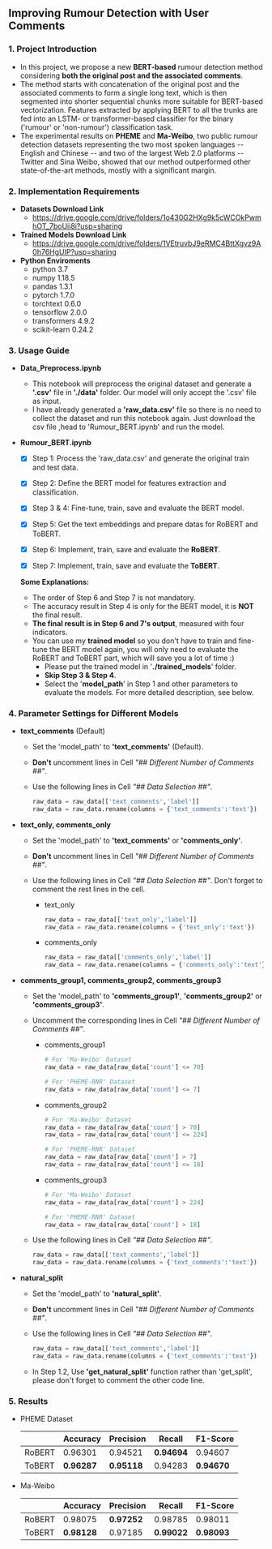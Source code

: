 ## Improving Rumour Detection with User Comments

### 1. Project Introduction

- In this project, we propose a new **BERT-based** rumour detection method considering **both the original post and the associated comments**. 
- The method starts with concatenation of the original post and the associated comments to form a single long text, which is then segmented into shorter sequential chunks more suitable for BERT-based vectorization. Features extracted by applying BERT to all the trunks are fed into an LSTM- or transformer-based classifier for the binary ('rumour' or 'non-rumour') classification task. 
- The experimental results on **PHEME** and **Ma-Weibo**, two public rumour detection datasets representing the two most spoken languages -- English and Chinese --  and two of the largest Web 2.0 platforms -- Twitter and Sina Weibo, showed that our method outperformed other state-of-the-art methods, mostly with a significant margin.

### 2. Implementation Requirements
* **Datasets Download Link** 
  * https://drive.google.com/drive/folders/1o430G2HXg9k5cWCOkPwmhOT_7boUii8i?usp=sharing
* **Trained Models Download Link**
  * https://drive.google.com/drive/folders/1VEtruvbJ9eRMC4BttXgvz9A0h76HgUIP?usp=sharing
* **Python Enviroments**
  * python 3.7
  * numpy 1.18.5
  * pandas 1.3.1
  * pytorch 1.7.0
  * torchtext 0.6.0
  * tensorflow 2.0.0
  * transformers 4.9.2
  * scikit-learn 0.24.2

### 3. Usage Guide

* **Data_Preprocess.ipynb**
  * This notebook will preprocess the original dataset and generate a **'.csv'** file in **'./data'** folder. Our model will only accept the '.csv' file as input. 
  * I have already generated a **'raw_data.csv'** file so there is no need to collect the dataset and run this notebook again.  Just download the csv file ,head to 'Rumour_BERT.ipynb' and run the model.

* **Rumour_BERT.ipynb**

  - [x] Step 1: Process the 'raw_data.csv' and generate the original train and test data.

  - [x] Step 2: Define the BERT model for features extraction and classification.
  - [x] Step 3 & 4: Fine-tune, train,  save and evaluate the BERT model.
  - [x] Step 5: Get the text embeddings and prepare datas for RoBERT and ToBERT.
  - [x] Step 6: Implement, train, save and evaluate the **RoBERT**.
  - [x] Step 7: Implement, train, save and evaluate the **ToBERT**.

  **Some Explanations:**

  - The order of Step 6 and Step 7 is not mandatory.
  - The accuracy result in Step 4 is only for the BERT model, it is **NOT** the final result.
  - **The final result is in Step 6 and 7's output**, measured with four indicators.
  - You can use my **trained model** so you don't have to train and fine-tune the BERT model again, you will only need to evaluate the RoBERT and ToBERT part, which will save you a lot of time :)
    - Please put the trained model in '**./trained_models**' folder.
    - **Skip Step 3 & Step 4**.
    - Select the '**model_path**' in Step 1 and other parameters to evaluate the models. For more detailed description, see below.



### 4. Parameter Settings for Different Models

* **text_comments** (Default)

  * Set the 'model_path' to **'text_comments'** (Default).

  * **Don't** uncomment lines in Cell *"\## Different Number of Comments ##"*.

  * Use the following lines in Cell *"\## Data Selection ##"*.

    ```python
    raw_data = raw_data[['text_comments','label']]
    raw_data = raw_data.rename(columns = {'text_comments':'text'})
    ```

* **text_only, comments_only**

  * Set the 'model_path' to **'text_comments'** or **'comments_only'**.

  * **Don't** uncomment lines in Cell *"\## Different Number of Comments ##"*.

  * Use the following lines in Cell *"\## Data Selection ##"*. Don't forget to comment the rest lines in the cell.

    * text_only

      ```python
      raw_data = raw_data[['text_only','label']]
      raw_data = raw_data.rename(columns = {'text_only':'text'})
      ```

    * comments_only

      ```python
      raw_data = raw_data[['comments_only','label']]
      raw_data = raw_data.rename(columns = {'comments_only':'text'})
      ```

      

* **comments_group1, comments_group2, comments_group3**

  * Set the 'model_path' to **'comments_group1'**, **'comments_group2'** or **'comments_group3'**.

  * Uncomment the corresponding lines in Cell *"\## Different Number of Comments ##"*.

    * comments_group1

      ```python
      # For 'Ma-Weibo' Dataset
      raw_data = raw_data[raw_data['count'] <= 70]
      
      # For 'PHEME-RNR' Dataset
      raw_data = raw_data[raw_data['count'] <= 7]
      ```

    * comments_group2

      ```python
      # For 'Ma-Weibo' Dataset
      raw_data = raw_data[raw_data['count'] > 70]
      raw_data = raw_data[raw_data['count'] <= 224]
      
      # For 'PHEME-RNR' Dataset
      raw_data = raw_data[raw_data['count'] > 7]
      raw_data = raw_data[raw_data['count'] <= 18]
      ```

    * comments_group3

      ```python
      # For 'Ma-Weibo' Dataset
      raw_data = raw_data[raw_data['count'] > 224]
      
      # For 'PHEME-RNR' Dataset
      raw_data = raw_data[raw_data['count'] > 18]
      ```

  * Use the following lines in Cell *"\## Data Selection ##"*.

    ```python
    raw_data = raw_data[['text_comments','label']]
    raw_data = raw_data.rename(columns = {'text_comments':'text'})
    ```

* **natural_split**
  * Set the 'model_path' to **'natural_split'**.
  * **Don't** uncomment lines in Cell *"\## Different Number of Comments ##"*.

  * Use the following lines in Cell *"\## Data Selection ##"*.

    ```python
    raw_data = raw_data[['text_comments','label']]
    raw_data = raw_data.rename(columns = {'text_comments':'text'})
    ```
  
  * In Step 1.2, Use **'get_natural_split'** function rather than 'get_split', please don't forget to comment the other code line.

### 5. Results
* PHEME Dataset

  |        | Accuracy    | Precision   | Recall      | F1-Score    |
  | ------ | ----------- | ----------- | ----------- | ----------- |
  | RoBERT | 0.96301     | 0.94521     | **0.94694** | 0.94607     |
  | ToBERT | **0.96287** | **0.95118** | 0.94283     | **0.94670** |

* Ma-Weibo

  |        | Accuracy    | Precision   | Recall      | F1-Score    |
  | ------ | ----------- | ----------- | ----------- | ----------- |
  | RoBERT | 0.98075     | **0.97252** | 0.98785     | 0.98011     |
  | ToBERT | **0.98128** | 0.97185     | **0.99022** | **0.98093** |
